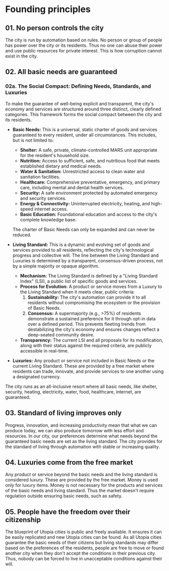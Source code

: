 # Founding principles

## 01. No person controls the city

The city is run by automation based on rules. No person or group of people has power over the city or its residents. Thus no one can abuse their power and use public resources for private interest. This is how corruption cannot exist in the city.

## 02. All basic needs are guaranteed

### 02a. The Social Compact: Defining Needs, Standards, and Luxuries

To make the guarantee of well-being explicit and transparent, the city's economy and services are structured around three distinct, clearly defined categories. This framework forms the social compact between the city and its residents.

*   **Basic Needs:** This is a universal, static charter of goods and services guaranteed to every resident, under all circumstances. This includes, but is not limited to:
    *   **Shelter:** A safe, private, climate-controlled MARS unit appropriate for the resident's household size.
    *   **Nutrition:** Access to sufficient, safe, and nutritious food that meets established dietary and medical needs.
    *   **Water & Sanitation:** Unrestricted access to clean water and sanitation facilities.
    *   **Healthcare:** Comprehensive preventative, emergency, and primary care, including mental and dental health services.
    *   **Security:** A safe environment protected by automated emergency and security services.
    *   **Energy & Connectivity:** Uninterrupted electricity, heating, and high-speed internet access.
    *   **Basic Education:** Foundational education and access to the city's complete knowledge base.
    
    The charter of Basic Needs can only be expanded and can never be reduced.

*   **Living Standard:** This is a dynamic and evolving set of goods and services provided to all residents, reflecting the city's technological progress and collective will. The line between the Living Standard and Luxuries is determined by a transparent, consensus-driven process, not by a simple majority or opaque algorithm.
    *   **Mechanism:** The Living Standard is defined by a "Living Standard Index" (LSI), a public list of specific goods and services.
    *   **Process for Evolution:** A product or service moves from a Luxury to the Living Standard when it meets clear, public criteria:
        1.  **Sustainability:** The city's automation can provide it to all residents without compromising the ecosystem or the provision of Basic Needs.
        2.  **Consensus:** A supermajority (e.g., >75%) of residents demonstrate a sustained preference for it through opt-in data over a defined period. This prevents fleeting trends from destabilizing the city's economy and ensures changes reflect a deep-seated community desire.
    *   **Transparency:** The current LSI and all proposals for its modification, along with their status against the required criteria, are publicly accessible in real-time.

*   **Luxuries:** Any product or service not included in Basic Needs or the current Living Standard. These are provided by a free market where residents can trade, innovate, and provide services to one another using a designated currency.

The city runs as an all-inclusive resort where all basic needs, like shelter, security, heating, electricity, water, food, healthcare, internet, are guaranteed.

## 03. Standard of living improves only

Progress, innovation, and increasing productivity mean that what we can produce today, we can also produce tomorrow with less effort and resources. In our city, our preferences determine what needs beyond the guaranteed basic needs are set as the living standard. The city provides for the standard of living through automation with stable or increasing quality.

## 04. Luxuries come from the free market

Any product or service beyond the basic needs and the living standard is considered luxury. These are provided by the free market. Money is used only for luxury items. Money is not necessary for the products and services of the basic needs and living standard. Thus the market doesn't require regulation outside ensuring basic needs, such as safety.

## 05. People have the freedom over their citizenship

The blueprint of Utopia cities is public and freely available. It ensures it can be easily replicated and new Utopia cities can be found. As all Utopia cities guarantee the basic needs of their citizens but living standards may differ based on the preferences of the residents, people are free to move or found another city when they don't accept the conditions in their previous city. Thus, nobody can be forced to live in unacceptable conditions against their will.
